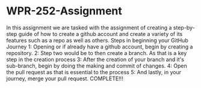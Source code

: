 # WPR-252-Assignment
In this assignment we are tasked with the assignment of creating a step-by-step guide of how to create a github account and create a variety of its features such as a repo as well as others.
Steps in beginning your GitHub Journey 
1: Opening or if already have a github account, begin by creating a repository.
2: Step two would be to then create a branch. As that is a key step in the creation process
3: After the creation of your branch and it's sub-branch, begin by doing the making and commit of changes.
4: Open the pull request as that is essential to the process
5: And lastly, in your journey, merge your pull request.
COMPLETE!!!
